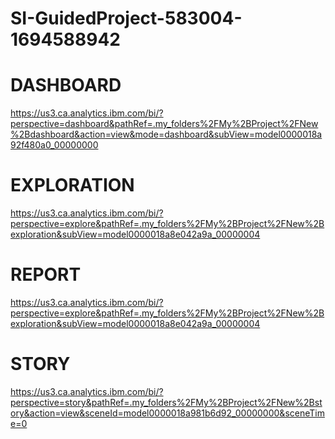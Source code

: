 # SI-GuidedProject-583004-1694588942
# DASHBOARD
https://us3.ca.analytics.ibm.com/bi/?perspective=dashboard&pathRef=.my_folders%2FMy%2BProject%2FNew%2Bdashboard&action=view&mode=dashboard&subView=model0000018a92f480a0_00000000

# EXPLORATION
https://us3.ca.analytics.ibm.com/bi/?perspective=explore&pathRef=.my_folders%2FMy%2BProject%2FNew%2Bexploration&subView=model0000018a8e042a9a_00000004

# REPORT
https://us3.ca.analytics.ibm.com/bi/?perspective=explore&pathRef=.my_folders%2FMy%2BProject%2FNew%2Bexploration&subView=model0000018a8e042a9a_00000004

# STORY
https://us3.ca.analytics.ibm.com/bi/?perspective=story&pathRef=.my_folders%2FMy%2BProject%2FNew%2Bstory&action=view&sceneId=model0000018a981b6d92_00000000&sceneTime=0
